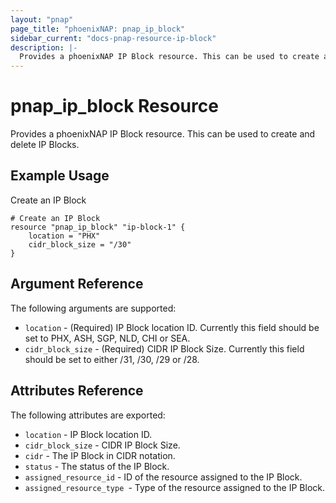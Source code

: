 ```yaml
---
layout: "pnap"
page_title: "phoenixNAP: pnap_ip_block"
sidebar_current: "docs-pnap-resource-ip-block"
description: |-
  Provides a phoenixNAP IP Block resource. This can be used to create and delete IP Blocks.
---
```


# pnap_ip_block Resource

Provides a phoenixNAP IP Block resource. This can be used to create and delete IP Blocks.



## Example Usage

Create an IP Block 

```hcl
# Create an IP Block
resource "pnap_ip_block" "ip-block-1" {
    location = "PHX"
    cidr_block_size = "/30"
}
```

## Argument Reference

The following arguments are supported:

* `location` - (Required) IP Block location ID. Currently this field should be set to PHX, ASH, SGP, NLD, CHI or SEA.
* `cidr_block_size` - (Required) CIDR IP Block Size. Currently this field should be set to either /31, /30, /29 or /28.

## Attributes Reference

The following attributes are exported:

* `location` - IP Block location ID.
* `cidr_block_size` - CIDR IP Block Size.
* `cidr` - The IP Block in CIDR notation.
* `status` - The status of the IP Block.
* `assigned_resource_id` - ID of the resource assigned to the IP Block.
* `assigned_resource_type `- Type of the resource assigned to the IP Block.
